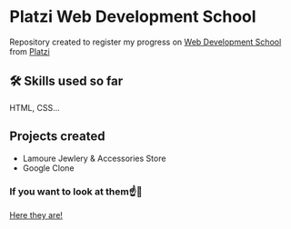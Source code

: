 # Platzi Web Development School
Repository created to register my progress on [Web Development School](https://platzi.com/escuela/escuela-web/) from [Platzi](https://platzi.com/home?utm_source=google&utm_medium=cpc&utm_campaign=12455641569&utm_adgroup=121414434627&utm_content=593667798934&gclid=CjwKCAjwzY2bBhB6EiwAPpUpZpELV3XSmWfIW49OhFF6ZuNFc4omcfh9QO4hmd7Oi_5K1EU2jmE8SxoCKNwQAvD_BwE&gclsrc=aw.ds)

## 🛠 Skills used so far
HTML, CSS...

## Projects created
- Lamoure Jewlery & Accessories Store
- Google Clone

### If you want to look at them☝👀
[Here they are!](https://miguelkeydev.github.io/platzi-web-development-school/)
